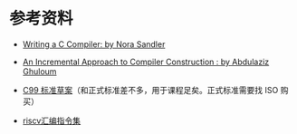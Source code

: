 # 参考资料

* [Writing a C Compiler: by Nora Sandler](https://norasandler.com/2017/11/29/Write-a-Compiler.html)

* [An Incremental Approach to Compiler Construction : by Abdulaziz Ghuloum](http://scheme2006.cs.uchicago.edu/11-ghuloum.pdf)

* [C99 标准草案](http://www.open-std.org/jtc1/sc22/wg14/www/docs/n1256.pdf)（和正式标准差不多，用于课程足矣。正式标准需要找 ISO 购买）

* [riscv汇编指令集](riscv-instructions.md)
